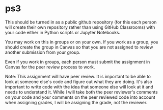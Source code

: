 # ps3

This should be turned in as a public github repository (for this each person will create their own repository rather than using GitHub Classrooms) with your code either in Python scripts or Jupyter Notebooks.

You may work on this in groups or on your own. If you work as a group, you should create the group in Canvas so that you are not assigned to review another submission from your group.

Even if you work in groups, each person must submit the assignment in Canvas for the peer review process to work.

Note: This assignment will have peer review. It is important to be able to look at someone else's code and figure out what they are doing. It's also important to write code with the idea that someone else will look at it and needs to understand it. While I will take both the peer reviewer's comments on your code and your comments on the peer reviewed code into account when assigning grades, I will be assigning the grade, not the reviewer.
